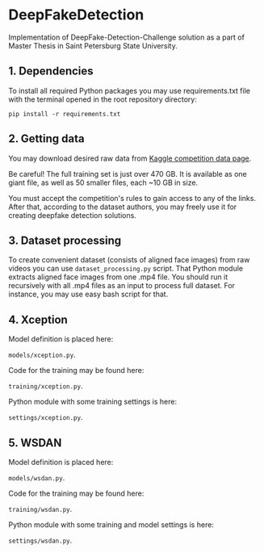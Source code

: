 # DeepFakeDetection

Implementation of DeepFake-Detection-Challenge solution as a part of Master Thesis in Saint Petersburg State University.

## 1. Dependencies
To install all required Python packages you may use requirements.txt file with the terminal opened in the root repository directory:

`pip install -r requirements.txt`

## 2. Getting data
You may download desired raw data from [Kaggle competition data page](https://www.kaggle.com/c/deepfake-detection-challenge/data).

Be careful! The full training set is just over 470 GB. It is available as one giant file, as well as 50 smaller files, each ~10 GB in size. 

You must accept the competition's rules to gain access to any of the links. After that, according to the dataset authors, you may freely use it for creating deepfake detection solutions.


## 3. Dataset processing
To create convenient dataset (consists of aligned face images) from raw videos you can use `dataset_processing.py` script. That Python module extracts aligned face images from one .mp4 file. You should run it recursively with all .mp4 files as an input to process full dataset. For instance, you may use easy bash script for that.

## 4. Xception
Model definition is placed here: 

`models/xception.py`.

Code for the training may be found here:

`training/xception.py`.

Python module with some training settings is here:

`settings/xception.py`.

## 5. WSDAN
Model definition is placed here: 

`models/wsdan.py`.

Code for the training may be found here:

`training/wsdan.py`.

Python module with some training and model settings is here:

`settings/wsdan.py`.

